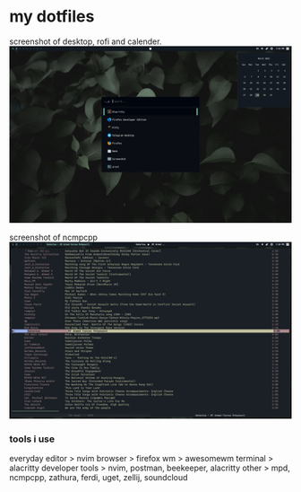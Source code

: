 # my dotfiles

screenshot of desktop, rofi and calender.
![screenshot](./screen.png)

screenshot of ncmpcpp
![screenshot](./ncmpcpp.png)

### tools i use
everyday editor > nvim
browser > firefox
wm > awesomewm
terminal > alacritty
developer tools > nvim, postman, beekeeper, alacritty
other > mpd, ncmpcpp, zathura, ferdi, uget, zellij, soundcloud
